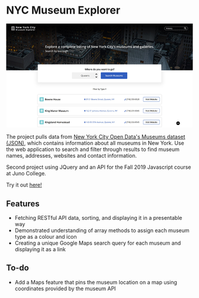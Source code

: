 # NYC Museum Explorer
![Screenshot](./assets/screenshot.jpg) 

The project pulls data from <a href="https://dev.socrata.com/foundry/data.cityofnewyork.us/fn6f-htvy">New York City Open Data's Museums dataset (JSON)</a>, which contains information about all museums in New York. Use the web application to search and filter through results to find museum names, addresses, websites and contact information. 

Second project using JQuery and an API for the Fall 2019 Javascript course at Juno College. 

Try it out <a href="https://nycmuseums.netlify.com">here!</a>

## Features
- Fetching RESTful API data, sorting, and displaying it in a presentable way
- Demonstrated understanding of array methods to assign each museum type as a colour and icon 
- Creating a unique Google Maps search query for each museum and displaying it as a link

## To-do
- Add a Maps feature that pins the museum location on a map using coordinates provided by the museum API

